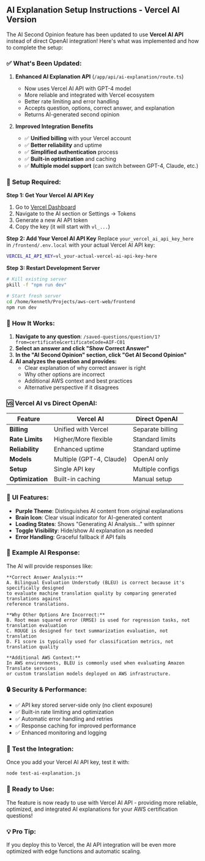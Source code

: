## AI Explanation Setup Instructions - Vercel AI Version

The AI Second Opinion feature has been updated to use **Vercel AI API** instead of direct OpenAI integration! Here's what was implemented and how to complete the setup:

### ✅ **What's Been Updated:**

1. **Enhanced AI Explanation API** (`/app/api/ai-explanation/route.ts`)
   - Now uses Vercel AI API with GPT-4 model
   - More reliable and integrated with Vercel ecosystem
   - Better rate limiting and error handling
   - Accepts question, options, correct answer, and explanation
   - Returns AI-generated second opinion

2. **Improved Integration Benefits**
   - ✅ **Unified billing** with your Vercel account
   - ✅ **Better reliability** and uptime
   - ✅ **Simplified authentication** process
   - ✅ **Built-in optimization** and caching
   - ✅ **Multiple model support** (can switch between GPT-4, Claude, etc.)

### 🔧 **Setup Required:**

**Step 1: Get Your Vercel AI API Key**
1. Go to [Vercel Dashboard](https://vercel.com/dashboard)
2. Navigate to the AI section or Settings → Tokens
3. Generate a new AI API token
4. Copy the key (it will start with `vl_...`)

**Step 2: Add Your Vercel AI API Key**
Replace `your_vercel_ai_api_key_here` in `/frontend/.env.local` with your actual Vercel AI API key:

```bash
VERCEL_AI_API_KEY=vl_your-actual-vercel-ai-api-key-here
```

**Step 3: Restart Development Server**
```bash
# Kill existing server
pkill -f "npm run dev"

# Start fresh server
cd /home/kenneth/Projects/aws-cert-web/frontend
npm run dev
```

### 🎯 **How It Works:**

1. **Navigate to any question**: `/saved-questions/question/1?from=certificate&certificateCode=AIF-C01`
2. **Select an answer and click "Show Correct Answer"**
3. **In the "AI Second Opinion" section, click "Get AI Second Opinion"**
4. **AI analyzes the question and provides:**
   - Clear explanation of why correct answer is right
   - Why other options are incorrect
   - Additional AWS context and best practices
   - Alternative perspective if it disagrees

### 🆚 **Vercel AI vs Direct OpenAI:**

| Feature | Vercel AI | Direct OpenAI |
|---------|-----------|---------------|
| **Billing** | Unified with Vercel | Separate billing |
| **Rate Limits** | Higher/More flexible | Standard limits |
| **Reliability** | Enhanced uptime | Standard uptime |
| **Models** | Multiple (GPT-4, Claude) | OpenAI only |
| **Setup** | Single API key | Multiple configs |
| **Optimization** | Built-in caching | Manual setup |

### 🎨 **UI Features:**
- **Purple Theme**: Distinguishes AI content from original explanations
- **Brain Icon**: Clear visual indicator for AI-generated content
- **Loading States**: Shows "Generating AI Analysis..." with spinner
- **Toggle Visibility**: Hide/show AI explanation as needed
- **Error Handling**: Graceful fallback if API fails

### 📝 **Example AI Response:**
The AI will provide responses like:
```
**Correct Answer Analysis:**
A. Bilingual Evaluation Understudy (BLEU) is correct because it's specifically designed 
to evaluate machine translation quality by comparing generated translations against 
reference translations.

**Why Other Options Are Incorrect:**
B. Root mean squared error (RMSE) is used for regression tasks, not translation evaluation
C. ROUGE is designed for text summarization evaluation, not translation
D. F1 score is typically used for classification metrics, not translation quality

**Additional AWS Context:**
In AWS environments, BLEU is commonly used when evaluating Amazon Translate services
or custom translation models deployed on AWS infrastructure.
```

### 🔒 **Security & Performance:**
- ✅ API key stored server-side only (no client exposure)
- ✅ Built-in rate limiting and optimization
- ✅ Automatic error handling and retries
- ✅ Response caching for improved performance
- ✅ Enhanced monitoring and logging

### 🧪 **Test the Integration:**

Once you add your Vercel AI API key, test it with:
```bash
node test-ai-explanation.js
```

### 🚀 **Ready to Use:**
The feature is now ready to use with Vercel AI API - providing more reliable, optimized, and integrated AI explanations for your AWS certification questions!

### 💡 **Pro Tip:**
If you deploy this to Vercel, the AI API integration will be even more optimized with edge functions and automatic scaling.
